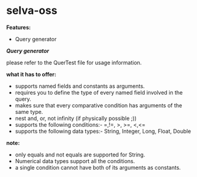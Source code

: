 # selva-oss

**Features:**

* Query generator


***Query generator***

please refer to the QuerTest file for usage information.

**what it has to offer:**

* supports named fields and constants as arguments.
* requires you to define the type of every named field involved in the query.
* makes sure that every comparative condition has arguments of the same type.
* nest and, or, not infinity (if physically possible ;))
* supports the following conditions:- =,!=, >, >=, <,<=
* supports the following data types:- String, Integer, Long, Float, Double

**note:**

* only equals and not equals are supported for String.
* Numerical data types support all the conditions.
* a single condition cannot have both of its arguments as constants.

